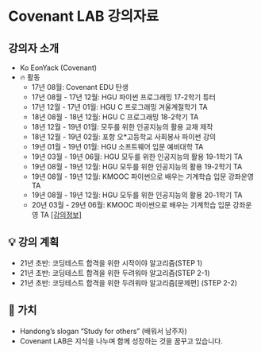 
# Covenant LAB 강의자료

## 강의자 소개
- Ko EonYack (Covenant)
- 🔥 활동
  - 17년 08월: Covenant EDU 탄생
  - 17년 08월 - 17년 12월: HGU 파이썬 프로그래밍 17-2학기 튜터
  - 17년 12월 - 17년 01월: HGU C 프로그래밍 겨울계절학기 TA
  - 18년 08월 - 18년 12월: HGU C 프로그래밍 18-2학기 TA
  - 18년 12월 - 19년 01월: 모두를 위한 인공지능의 활용 교재 제작
  - 18년 12월 - 19년 02월: 포항 오*고등학교 사회봉사 파이썬 강의
  - 19년 01월 - 19년 01월: HGU 소프트웨어 입문 예비대학 TA  
  - 19년 03월 - 19년 06월: HGU 모두를 위한 인공지능의 활용 19-1학기 TA
  - 19년 08월 - 19년 12월: HGU 모두를 위한 인공지능의 활용 19-2학기 TA
  - 19년 08월 - 19년 12월: KMOOC 파이썬으로 배우는 기계학습 입문 강좌운영 TA 
  - 19년 08월 - 19년 12월: HGU 모두를 위한 인공지능의 활용 20-1학기 TA
  - 20년 03월 - 29년 06월: KMOOC 파이썬으로 배우는 기계학습 입문 강좌운영 TA  [[강의정보]](http://www.kmooc.kr/courses/course-v1:HGUk+HGU05+2020_T1/about)


## 💡 강의 계획
 - 21년 초반: 코딩테스트 합격을 위한 시작이야 알고리즘(STEP 1)
 - 21년 초반: 코딩테스트 합격을 위한 두려워마 알고리즘(STEP 2-1) 
 - 21년 초반: 코딩테스트 합격을 위한 두려워마 알고리즘[문제편] (STEP 2-2) 


## 💎 가치
  - Handong’s slogan “Study for others” (배워서 남주자)
  - Covenant LAB은 지식을 나누며 함께 성장하는 것을 꿈꾸고 있습니다. 
